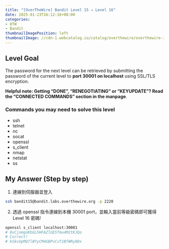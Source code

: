 ```yaml
---
title: "[OverTheWire] Bandit Level 15 → Level 16"
date: 2025-01-23T16:12:16+08:00
categories:
- OTW
- Bandit
thumbnailImagePosition: left
thumbnailImage: //cdn-1.webcatalog.io/catalog/overthewire/overthewire-icon-filled-256.png?v=1714775373043
---
```


<!--more-->

## Level Goal

The password for the next level can be retrieved by submitting the password of the current level to **port 30001 on localhost** using SSL/TLS encryption.

**Helpful note: Getting “DONE”, “RENEGOTIATING” or “KEYUPDATE”? Read the “CONNECTED COMMANDS” section in the manpage**.

### Commands you may need to solve this level

- ssh
- telnet
- nc
- socat
- openssl
- s_client
- nmap
- netstat
- ss

## My Answer (Step by step)

1. 連線到伺服器並登入

```bash
ssh bandit15@bandit.labs.overthewire.org -p 2220
```

2. 透過 openssl 指令連線到本機 30001 port，並輸入當前等級密碼即可獲得 Level 16 密碼!

```bash
openssl s_client localhost:30001
# 8xCjnmgoKbGLhHFAZlGE5Tmu4M2tKJQo
# Correct!
# kSkvUpMQ7lBYyCM4GBPvCvT1BfWRy0Dx
```